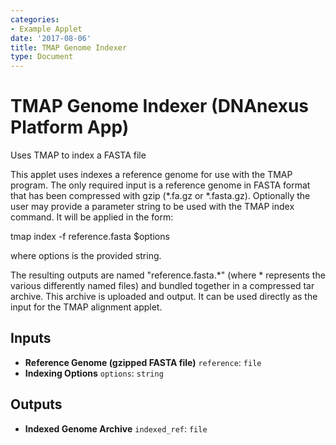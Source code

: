 ```yaml
---
categories:
- Example Applet
date: '2017-08-06'
title: TMAP Genome Indexer
type: Document
---
```

<!-- dx-header -->
# TMAP Genome Indexer (DNAnexus Platform App)

Uses TMAP to index a FASTA file

<!-- /dx-header -->

This applet uses indexes a reference genome for use with the TMAP program.  The only required input is a reference genome in FASTA format that has been compressed with gzip (*.fa.gz or *.fasta.gz).  Optionally the user may provide a parameter string to be used with the TMAP index command.  It will be applied in the form:

tmap index -f reference.fasta $options

where options is the provided string.

The resulting outputs are named "reference.fasta.*" (where * represents the various differently named files) and bundled together in a compressed tar archive.  This archive is uploaded and output.  It can be used directly as the input for the TMAP alignment applet.


## Inputs

* **Reference Genome (gzipped FASTA file)** ``reference``: ``file``
* **Indexing Options** ``options``: ``string``

## Outputs

* **Indexed Genome Archive** ``indexed_ref``: ``file``

